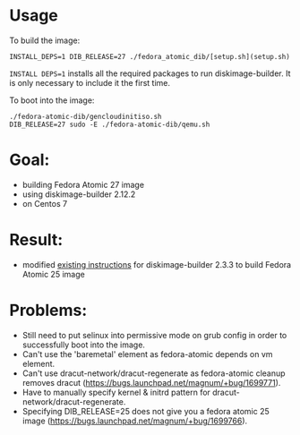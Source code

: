 # Usage

To build the image:

```
INSTALL_DEPS=1 DIB_RELEASE=27 ./fedora_atomic_dib/[setup.sh](setup.sh)
```

`INSTALL DEPS=1` installs all the required packages to run diskimage-builder. It is only necessary to include it the first time.

To boot into the image:

```
./fedora-atomic-dib/gencloudinitiso.sh
DIB_RELEASE=27 sudo -E ./fedora-atomic-dib/qemu.sh
```

# Goal:
- building Fedora Atomic 27 image
- using diskimage-builder 2.12.2
- on Centos 7

# Result:
- modified [existing instructions][existing] for diskimage-builder 2.3.3 to build Fedora Atomic 25 image

# Problems:
- Still need to put selinux into permissive mode on grub config in order to successfully boot into the image.
- Can't use the 'baremetal' element as fedora-atomic depends on vm element.
- Can't use dracut-network/dracut-regenerate as fedora-atomic cleanup removes dracut (https://bugs.launchpad.net/magnum/+bug/1699771).
- Have to manually specify kernel & initrd pattern for dracut-network/dracut-regenerate.
- Specifying DIB_RELEASE=25 does not give you a fedora atomic 25 image (https://bugs.launchpad.net/magnum/+bug/1699766).

[existing]: http://paste.openstack.org/show/613376 
